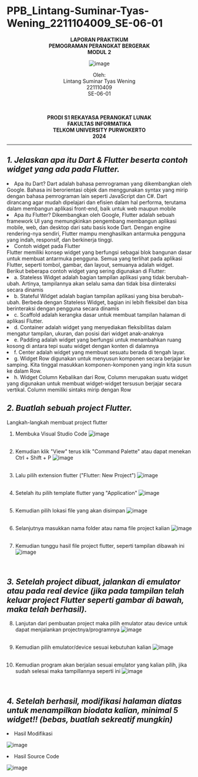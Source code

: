 # PPB_Lintang-Suminar-Tyas-Wening_2211104009_SE-06-01

<div align="center">

**LAPORAN PRAKTIKUM** <br>
**PEMOGRAMAN PERANGKAT BERGERAK** <br>
**MODUL 2** <br>

<p align="center">

![image](image/logoTel-u.jpeg)
</p>

Oleh:<br>
Lintang Suminar Tyas Wening<br>
221110409<br>
SE-06-01<br>
<br>
<br>

**PRODI S1 REKAYASA PERANGKAT LUNAK** <br>
**FAKULTAS INFORMATIKA** <br>
**TELKOM UNIVERSITY PURWOKERTO** <br>
**2024** <br>
</div>

---

## *1. Jelaskan apa itu Dart & Flutter beserta contoh widget yang ada pada Flutter.*
<li>Apa itu Dart?
Dart adalah bahasa pemrograman yang dikembangkan oleh Google. Bahasa ini berorientasi objek dan menggunakan syntax yang mirip dengan bahasa pemrograman lain seperti JavaScript dan C#. Dart dirancang agar mudah dipelajari dan efisien dalam hal performa, terutama dalam membangun aplikasi front-end, baik untuk web maupun mobile

<li>Apa itu Flutter?
Dikembangkan oleh Google, Flutter adalah sebuah framework UI yang memungkinkan pengembang membangun aplikasi mobile, web, dan desktop dari satu basis kode Dart. Dengan engine rendering-nya sendiri, Flutter mampu menghasilkan antarmuka pengguna yang indah, responsif, dan berkinerja tinggi.

<li>Contoh widget pada Flutter
<br>
Flutter memiliki konsep widget yang berfungsi sebagai blok bangunan dasar untuk membuat antarmuka pengguna. Semua yang terlihat pada aplikasi Flutter, seperti tombol, gambar, dan layout, semuanya adalah widget. Berikut beberapa contoh widget yang sering digunakan di Flutter:
<li> a. Stateless Widget 
adalah bagian tampilan aplikasi yang tidak berubah-ubah. Artinya, tampilannya akan selalu sama dan tidak bisa diinteraksi secara dinamis
<li> b. Stateful Widget 
adalah bagian tampilan aplikasi yang bisa berubah-ubah. Berbeda dengan Stateless Widget, bagian ini lebih fleksibel dan bisa berinteraksi dengan pengguna secara dinamis
<li> c. Scaffold 
adalah kerangka dasar untuk membuat tampilan halaman di aplikasi Flutter.
<li> d. Container 
adalah widget yang menyediakan fleksibilitas dalam mengatur tampilan, ukuran, dan posisi dari widget anak-anaknya
<li> e. Padding 
adalah widget yang berfungsi untuk menambahkan ruang kosong di antara tepi suatu widget dengan konten di dalamnya
<li> f. Center 
adalah widget yang membuat sesuatu berada di tengah layar.
<li> g. Widget Row 
digunakan untuk menyusun komponen secara berjajar ke samping. Kita tinggal masukkan komponen-komponen yang ingin kita susun ke dalam Row.
<li> h. Widget Column
Kebalikan dari Row, Column merupakan suatu widget yang digunakan
untuk membuat widget-widget tersusun berjajar secara vertikal. Column
memiliki sintaks mirip dengan Row
<br>

## *2. Buatlah sebuah project Flutter.*
Langkah-langkah membuat project flutter
1. Membuka Visual Studio Code 
![image](image/tampilanAwal.png)
<br>

2. Kemudian klik "View" terus klik "Command Palette" atau dapat menekan Ctrl + Shift + P
![image](image/tampilanKedua.png)
<br>

3. Lalu pilih extension flutter ("Flutter: New Project")
![image](image/tampilanKetiga.png)
<br>

4. Setelah itu pilih template flutter yang "Application"
![image](image/tampilanKeempat.png)
<br>

5. Kemudian pilih lokasi file yang akan disimpan
![image](image/tampilanKelima.png)
<br>

6. Selanjutnya masukkan nama folder atau nama file project kalian
![image](image/tampilanKeenam.png)
<br>

7. Kemudian tunggu hasil file project flutter, seperti tampilan dibawah ini
![image](image/tampilanKetujuh.png)
<br>

## *3. Setelah project dibuat, jalankan di emulator atau pada real device (jika pada tampilan telah keluar project Flutter seperti gambar di bawah, maka telah berhasil).*
8. Lanjutan dari pembuatan project maka pilih emulator atau device untuk dapat menjalankan projectnya/programnya
![image](image/tampilanKedelapan.png)
<br>

9. Kemudian pilih emulator/device sesuai kebutuhan kalian
![image](image/tampilanKesembilan.png)
<br>

10. Kemudian program akan berjalan sesuai emulator yang kalian pilih, jika sudah selesai maka tampillannya seperti ini 
![image](image/tampilanKesepuluh.png)
<br>

## *4. Setelah berhasil, modifikasi halaman diatas untuk menampilkan biodata kalian, minimal 5 widget!! (bebas, buatlah sekreatif mungkin)*
<li> Hasil Modifikasi

![image](image/hasilRunning.png)
<br>
<li> Hasil Source Code

![image](image/hasil_SourceCode.png)


